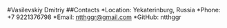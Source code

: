 #Vasilevskiy Dmitriy
##Contacts
*Location: Yekaterinburg, Russia
*Phone: +7 9221376798
*Email: ntthggr@gmail.com
*GitHub: ntthggr
